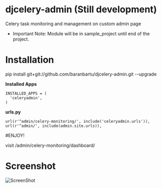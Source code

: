 # djcelery-admin (Still development)

Celery task monitoring and management on custom admin page
* Important Note: Module will be in sample_project until end of the project. 
  

# Installation 

pip install git+git://github.com/baranbartu/djcelery-admin.git --upgrade

**Installed Apps**

    INSTALLED_APPS = (
      'celeryadmin',
    )
    
**urls.py**

    url(r'^admin/celery-monitoring/', include('celeryadmin.urls')),
    url(r'^admin/', include(admin.site.urls)), 

#ENJOY!

visit /admin/celery-monitoring/dashboard/

# Screenshot

![ScreenShot](https://raw.github.com/baranbartu/djcelery-admin/master/screenshot.png)
